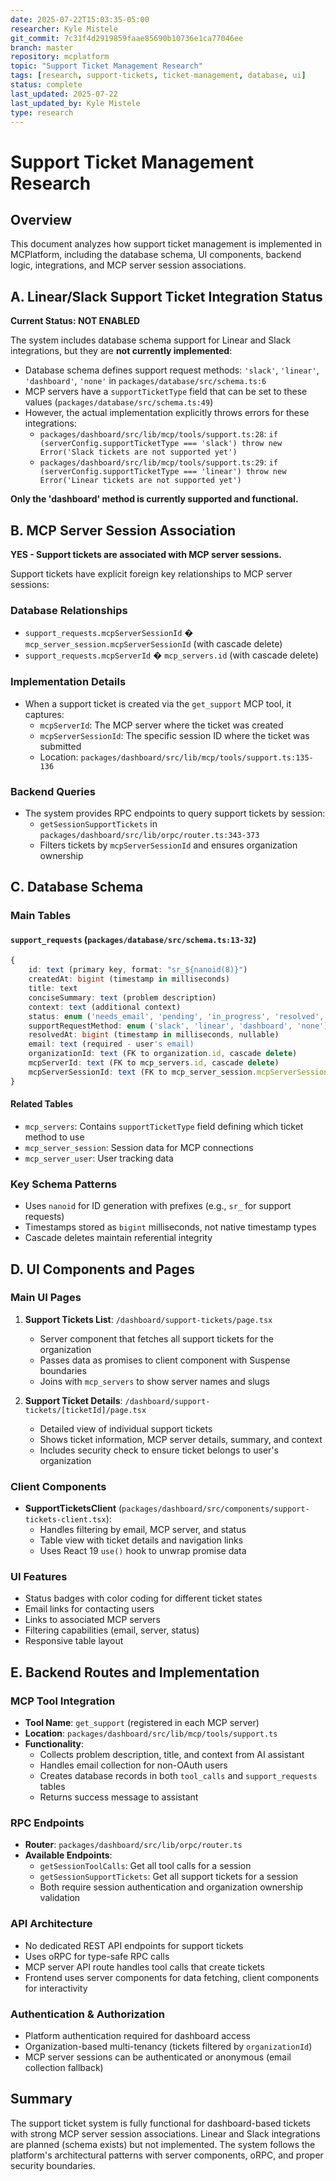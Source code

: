 ```yaml
---
date: 2025-07-22T15:03:35-05:00
researcher: Kyle Mistele
git_commit: 7c31f4d2919859faae85690b10736e1ca77046ee
branch: master
repository: mcplatform
topic: "Support Ticket Management Research"
tags: [research, support-tickets, ticket-management, database, ui]
status: complete
last_updated: 2025-07-22
last_updated_by: Kyle Mistele
type: research
---
```


# Support Ticket Management Research

## Overview
This document analyzes how support ticket management is implemented in MCPlatform, including the database schema, UI components, backend logic, integrations, and MCP server session associations.

## A. Linear/Slack Support Ticket Integration Status

**Current Status: NOT ENABLED**

The system includes database schema support for Linear and Slack integrations, but they are **not currently implemented**:

- Database schema defines support request methods: `'slack'`, `'linear'`, `'dashboard'`, `'none'` in `packages/database/src/schema.ts:6`
- MCP servers have a `supportTicketType` field that can be set to these values (`packages/database/src/schema.ts:49`)
- However, the actual implementation explicitly throws errors for these integrations:
  - `packages/dashboard/src/lib/mcp/tools/support.ts:28`: `if (serverConfig.supportTicketType === 'slack') throw new Error('Slack tickets are not supported yet')`
  - `packages/dashboard/src/lib/mcp/tools/support.ts:29`: `if (serverConfig.supportTicketType === 'linear') throw new Error('Linear tickets are not supported yet')`

**Only the 'dashboard' method is currently supported and functional.**

## B. MCP Server Session Association

**YES - Support tickets are associated with MCP server sessions.**

Support tickets have explicit foreign key relationships to MCP server sessions:

### Database Relationships
- `support_requests.mcpServerSessionId` � `mcp_server_session.mcpServerSessionId` (with cascade delete)
- `support_requests.mcpServerId` � `mcp_servers.id` (with cascade delete)

### Implementation Details
- When a support ticket is created via the `get_support` MCP tool, it captures:
  - `mcpServerId`: The MCP server where the ticket was created
  - `mcpServerSessionId`: The specific session ID where the ticket was submitted
  - Location: `packages/dashboard/src/lib/mcp/tools/support.ts:135-136`

### Backend Queries
- The system provides RPC endpoints to query support tickets by session:
  - `getSessionSupportTickets` in `packages/dashboard/src/lib/orpc/router.ts:343-373`
  - Filters tickets by `mcpServerSessionId` and ensures organization ownership

## C. Database Schema

### Main Tables

#### `support_requests` (`packages/database/src/schema.ts:13-32`)
```typescript
{
    id: text (primary key, format: "sr_${nanoid(8)}")
    createdAt: bigint (timestamp in milliseconds)
    title: text
    conciseSummary: text (problem description)
    context: text (additional context)
    status: enum ('needs_email', 'pending', 'in_progress', 'resolved', 'closed')
    supportRequestMethod: enum ('slack', 'linear', 'dashboard', 'none')
    resolvedAt: bigint (timestamp in milliseconds, nullable)
    email: text (required - user's email)
    organizationId: text (FK to organization.id, cascade delete)
    mcpServerId: text (FK to mcp_servers.id, cascade delete)
    mcpServerSessionId: text (FK to mcp_server_session.mcpServerSessionId, cascade delete)
}
```

#### Related Tables
- `mcp_servers`: Contains `supportTicketType` field defining which ticket method to use
- `mcp_server_session`: Session data for MCP connections
- `mcp_server_user`: User tracking data

### Key Schema Patterns
- Uses `nanoid` for ID generation with prefixes (e.g., `sr_` for support requests)
- Timestamps stored as `bigint` milliseconds, not native timestamp types
- Cascade deletes maintain referential integrity

## D. UI Components and Pages

### Main UI Pages
1. **Support Tickets List**: `/dashboard/support-tickets/page.tsx`
   - Server component that fetches all support tickets for the organization
   - Passes data as promises to client component with Suspense boundaries
   - Joins with `mcp_servers` to show server names and slugs

2. **Support Ticket Details**: `/dashboard/support-tickets/[ticketId]/page.tsx`
   - Detailed view of individual support tickets
   - Shows ticket information, MCP server details, summary, and context
   - Includes security check to ensure ticket belongs to user's organization

### Client Components
- **SupportTicketsClient** (`packages/dashboard/src/components/support-tickets-client.tsx`):
  - Handles filtering by email, MCP server, and status
  - Table view with ticket details and navigation links
  - Uses React 19 `use()` hook to unwrap promise data

### UI Features
- Status badges with color coding for different ticket states
- Email links for contacting users
- Links to associated MCP servers
- Filtering capabilities (email, server, status)
- Responsive table layout

## E. Backend Routes and Implementation

### MCP Tool Integration
- **Tool Name**: `get_support` (registered in each MCP server)
- **Location**: `packages/dashboard/src/lib/mcp/tools/support.ts`
- **Functionality**:
  - Collects problem description, title, and context from AI assistant
  - Handles email collection for non-OAuth users
  - Creates database records in both `tool_calls` and `support_requests` tables
  - Returns success message to assistant

### RPC Endpoints
- **Router**: `packages/dashboard/src/lib/orpc/router.ts`
- **Available Endpoints**:
  - `getSessionToolCalls`: Get all tool calls for a session
  - `getSessionSupportTickets`: Get all support tickets for a session
  - Both require session authentication and organization ownership validation

### API Architecture
- No dedicated REST API endpoints for support tickets
- Uses oRPC for type-safe RPC calls
- MCP server API route handles tool calls that create tickets
- Frontend uses server components for data fetching, client components for interactivity

### Authentication & Authorization
- Platform authentication required for dashboard access
- Organization-based multi-tenancy (tickets filtered by `organizationId`)
- MCP server sessions can be authenticated or anonymous (email collection fallback)

## Summary

The support ticket system is fully functional for dashboard-based tickets with strong MCP server session associations. Linear and Slack integrations are planned (schema exists) but not implemented. The system follows the platform's architectural patterns with server components, oRPC, and proper security boundaries.